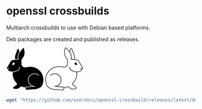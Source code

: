 # openssl crossbuilds

Multiarch crossbuilds to use with Debian based platforms.

Deb packages are created and published as releases.

[<img alt="Follow the white rabbit" width="100px" src="black-rabbit.png" />](https://github.com/userdocs/zlib-ng-crossbuild)
[<img alt="Follow the white rabbit" width="100px" src="white-rabbit.png" />](https://github.com/userdocs/libtorrent-crossbuild)

```bash
wget "https://github.com/userdocs/openssl-crossbuild/releases/latest/download/$(. /etc/os-release && printf '%s' "$ID")-$(. /etc/os-release && printf '%s' "$VERSION_CODENAME")-cmake-$(dpkg --print-architecture).deb"
```